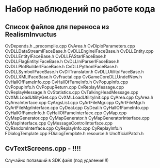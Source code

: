 
Набор наблюдений по работе кода
===============================

Список файлов для переноса из RealismInvuctus
---------------------------------------------
CvDepends.h
_precompile.cpp
CvArea.h
CvDiploParameters.cpp
CvDLLDataStreamIFaceBase.h
CvDLLEngineIFaceBase.h
CvDLLEntity.cpp
CvDLLEntityIFaceBase.h
CvDLLFAStarIFaceBase.h
CvDLLFlagEntityIFaceBase.h
CvDLLIniParserIFaceBase.h
CvDLLPlotBuilderIFaceBase.h
CvDLLPythonIFaceBase.h
CvDLLSymbolIFaceBase.h
CvDllTranslator.h
CvDLLUtilityIFaceBase.h
CvDLLXMLIFaceBase.h
CvFractal.cpp
CvGameCoreDLLUndefNew.h
CvHallOfFameInfo.cpp
CvHallOfFameInfo.h
CvPopupInfo.cpp
CvPopupInfo.h
CvPopupReturn.cpp
CvReplayMessage.cpp
CvReplayMessage.h
CvStatistics.cpp
CvTalkingHeadMessage.cpp
CvXMLLoadUtilityGet.cpp
CvXMLLoadUtilityInit.cpp
CyArea.cpp
CyArea.h
CyAreaInterface.cpp
CyArgsList.cpp
CyArtFileMgr.cpp
CyArtFileMgr.h
CyArtFileMgrInterface.cpp
CyDeal.cpp
CyDeal.h
CyHallOfFameInfo.cpp
CyHallOfFameInfo.h
CyHallOfFameInterface.cpp
CyMap.cpp
CyMapGenerator.cpp
CyMapGenerator.h
CyMapGeneratorInterface.cpp
CyMapInterface.cpp
CyMessageControlInterface.cpp
CyRandomInterface.cpp
CyReplayInfo.cpp
CyReplayInfo.h
FDialogTemplate.cpp
FDialogTemplate.h
resource.h
UnofficialPatch.h

CvTextScreens.cpp - !!!!
------------------------
Случайно попавший в SDK файл (под удаление!!!)

